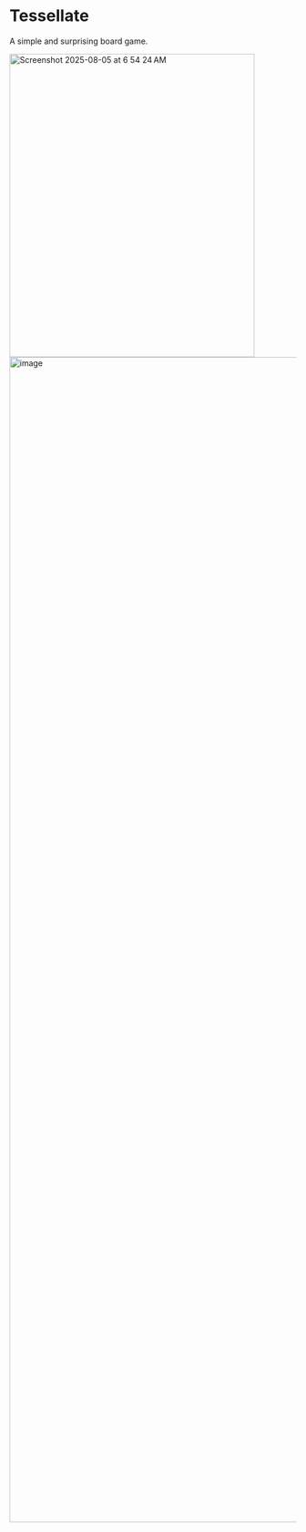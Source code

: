 # Tessellate

A simple and surprising board game.

<img width="430" height="533" alt="Screenshot 2025-08-05 at 6 54 24 AM" src="https://github.com/user-attachments/assets/e1099218-2efc-4d6b-9dc3-114493b3c8f8" />

<img width="2048" height="2048" alt="image" src="https://github.com/user-attachments/assets/47aca105-4e9a-4416-a06a-98b9c511a86d" />
